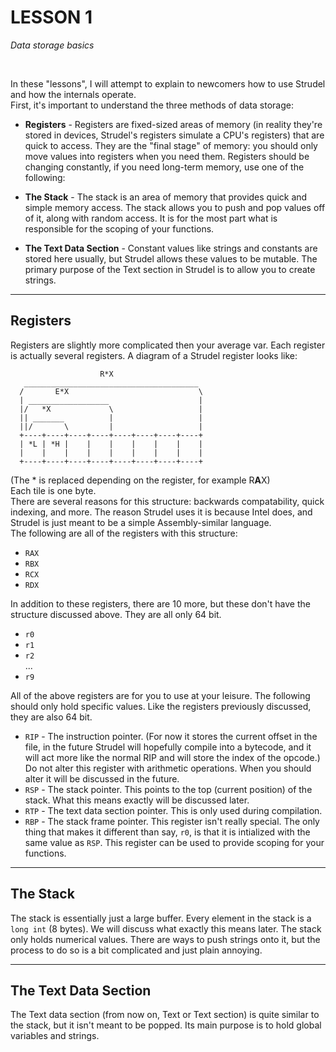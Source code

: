 # **LESSON 1**  
*Data storage basics*

<br>

In these "lessons", I will attempt to explain to newcomers how to use Strudel and how the internals operate.  
First, it's important to understand the three methods of data storage:

+ **Registers** - Registers are fixed-sized areas of memory (in reality they're stored in devices, Strudel's registers simulate a CPU's registers) that are quick to access. They are the "final stage" of memory: you should only move values into registers when you need them. Registers should be changing constantly, if you need long-term memory, use one of the following:

+ **The Stack** - The stack is an area of memory that provides quick and simple memory access. The stack allows you to push and pop values off of it, along with random access. It is for the most part what is responsible for the scoping of your functions.

+ **The Text Data Section** - Constant values like strings and constants are stored here usually, but Strudel allows these values to be mutable. The primary purpose of the Text section in Strudel is to allow you to create strings.

*** 

## **Registers**

Registers are slightly more complicated then your average var. Each register is actually several registers. A diagram of a Strudel register looks like:

```
                    R*X
   _______________________________________
  /       E*X                             \
  | __________________                    |
  |/   *X             \                   |
  || _______          |                   |
  ||/       \         |                   |
  +----+----+----+----+----+----+----+----+
  | *L | *H |    |    |    |    |    |    |
  |    |    |    |    |    |    |    |    |
  +----+----+----+----+----+----+----+----+
```
(The * is replaced depending on the register, for example R**A**X)  
Each tile is one byte.  
There are several reasons for this structure: backwards compatability, quick indexing, and more. The reason Strudel uses it is because Intel does, and Strudel is just meant to be a simple Assembly-similar language.  
The following are all of the registers with this structure:
+ `RAX`
+ `RBX`
+ `RCX`
+ `RDX`

In addition to these registers, there are 10 more, but these don't have the structure discussed above. They are all only 64 bit.
+ `r0`
+ `r1`
+ `r2`  
...
+ `r9`

All of the above registers are for you to use at your leisure. The following should only hold specific values. Like the registers previously discussed, they are also 64 bit.

+ `RIP` - The instruction pointer. (For now it stores the current offset in the file, in the future Strudel will hopefully compile into a bytecode, and it will act more like the normal RIP and will store the index of the opcode.) Do not alter this register with arithmetic operations. When you should alter it will be discussed in the future.
+ `RSP` - The stack pointer. This points to the top (current position) of the stack. What this means exactly will be discussed later.
+ `RTP` - The text data section pointer. This is only used during compilation.
+ `RBP` - The stack frame pointer. This register isn't really special. The only thing that makes it different than say, `r0`, is that it is intialized with the same value as `RSP`. This register can be used to provide scoping for your functions.

***

## **The Stack**

The stack is essentially just a large buffer. Every element in the stack is a `long int` (8 bytes). We will discuss what exactly this means later. The stack only holds numerical values. There are ways to push strings onto it, but the process to do so is a bit complicated and just plain annoying.

***

## **The Text Data Section**

The Text data section (from now on, Text or Text section) is quite similar to the stack, but it isn't meant to be popped. Its main purpose is to hold global variables and strings.